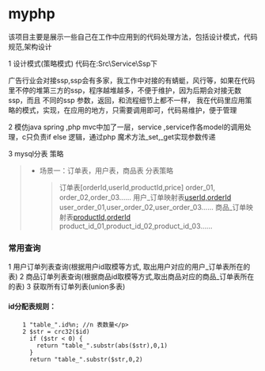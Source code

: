 # myphp
该项目主要是展示一些自己在工作中应用到的代码处理方法，包括设计模式，代码规范,架构设计

1 设计模式(策略模式)  代码在:Src\Service\Ssp下

  广告行业会对接ssp,ssp会有多家，我工作中对接的有蜻蜓，风行等，如果在代码里不停的堆第三方的ssp，程序越堆越多，不便于维护，因为后期会对接无数ssp，而且
  不同的ssp 参数，返回，和流程细节上都不一样，
  我在代码里应用策略的模式，实现，在应用的地方，只需要调用即可，代码易维护，便于管理
 
 
2 模仿java spring ,php mvc中加了一层，service ,service作各model的调用处理，c只负责if else 逻辑，通过php 魔术方法_set,_get实现参数传递

3 mysql分表 策略
  > * 场景一：订单表，用户表，商品表 分表策略
  >   >订单表[orderId,userId,productId,price] order_01, order_02,order_03......
  >   >用户_订单映射表[userId,orderId](分表产品产生业务表) user_order_01,user_order_02,user_order_03...... 
  >   >商品_订单映射表[productId,orderId](分表产生业务表) product_id_01,product_id_02,product_id_03......
  ### 常用查询  
  1 用户订单列表查询(根据用户id取模等方式, 取出用户对应的用户_订单表所在的表)
  2 商品订单列表查询(根据商品id取模等方式,取出商品对应的商品_订单表所在的表)
  3 获取所有订单列表(union多表)
  #### id分配表规则：    
  ```
      1 "table_".id%n; //n 表数量</p>
      2 $str = crc32($id)
        if ($str < 0) {
          return "table_".substr(abs($str),0,1)
        }
        return "table_".substr($str,0,2) 
  ```
